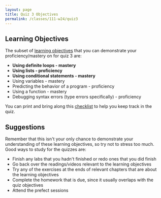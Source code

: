 ```yaml
---
layout: page
title: Quiz 3 Objectives
permalink: /classes/111-w24/quiz3
---
```


## Learning Objectives
The subset of [learning objectives](quizzes-overview) that you can demonstrate your proficiency/mastery on for quiz 3 are:

* **Using definite loops - mastery**
* **Using lists - proficiency**
* **Using conditional statements - mastery**
* Using variables - mastery
* Predicting the behavior of a program - proficiency
* Using a function - mastery
* Debugging syntax errors (type errors specifically) - proficiency

You can print and bring along this [checklist](https://docs.google.com/document/d/1l-WDZfeyp3FrqgZ5druqpQy_45lZ0Fop53FzF4abWes/edit?usp=sharing) to help you keep track in the quiz.

## Suggestions
Remember that this isn't your only chance to demonstrate your understanding of these learning objectives, so try not to stress too much.
Good ways to study for the quizzes are:
* Finish any labs that you hadn't finished or redo ones that you did finish
* Go back over the readings/videos relevant to the learning objectives
* Try any of the exercises at the ends of relevant chapters that are about the learning objectives
* Complete the homework that is due, since it usually overlaps with the quiz objectives
* Attend the prefect sessions